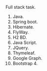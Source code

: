 Full stack task.

1. Java.
2. Spring boot.
3. Hibernate.
4. FlyWay.
5. H2 BD.
5. Java Script.
6. JQuery.
7. Thymeleaf.
8. Google Graph.
9. Bootstrap 4.
